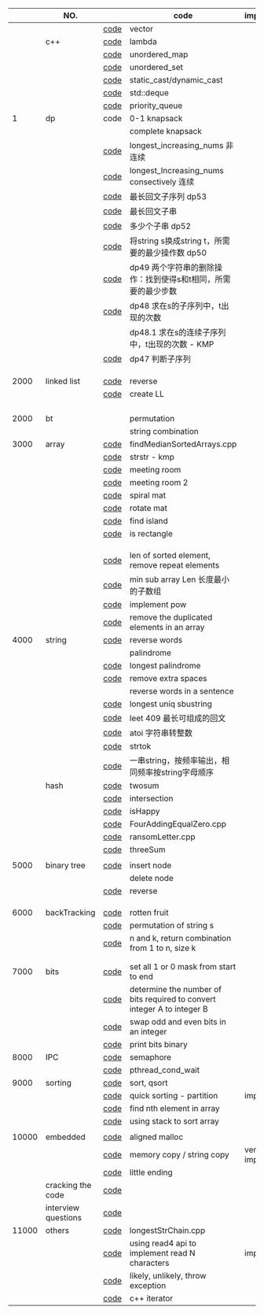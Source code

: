 |       | NO.                 |                                                                 | code                                                                    | important      | TODO |
| ----- | ------------------- | --------------------------------------------------------------- | ----------------------------------------------------------------------- | -------------- | ---- |
|       |                     | [code](code_lib/demo_vector.cpp)                                   | vector                                                                  |                |      |
|       | c++                 | [code](code_lib/lambda.cpp)                                        | lambda                                                                  |                |      |
|       |                     | [code](code_lib/unordered_map.cpp)                                 | unordered_map                                                           |                |      |
|       |                     | [code](code_lib/set.cpp)                                           | unordered_set                                                           |                |      |
|       |                     | [code](code_lib/cpp_cast.cpp)                                      | static_cast/dynamic_cast                                                |                |      |
|       |                     | [code](code_lib/deque.cpp)                                         | std::deque                                                              |                |      |
|       |                     | [code](code_lib/priority_que.cpp)                                  | priority_queue                                                          |                |      |
| 1     | dp                  | code                                                            | 0-1 knapsack                                                            |                |      |
|       |                     |                                                                 | complete knapsack                                                       |                |      |
|       |                     | [code](code_lib/longest_Increasing_nums.cpp)                       | longest_increasing_nums 非连续                                          |                |      |
|       |                     | [code](code_lib/longest_consectively_Increasing_nums.cpp)          | longest_Increasing_nums consectively 连续                               |                |      |
|       |                     | [code](code_lib/dp53.cpp)                                          | 最长回文子序列 dp53                                                     |                |      |
|       |                     | [code](code_lib/longestPalindromeSubstring.cpp)                    | 最长回文子串                                                            |                |      |
|       |                     | [code](code_lib/dp52.cpp)                                          | 多少个子串 dp52                                                         |                |      |
|       |                     | [code](code_lib/dp50.cpp)                                          | 将string s换成string t，所需要的最少操作数 dp50                         |                |      |
|       |                     | [code](code_lib/dp49.cpp)                                          | dp49 两个字符串的删除操作：找到使得s和t相同，所需要的最少步数           |                |      |
|       |                     | [code](code_lib/dp48.cpp)                                          | dp48 求在s的子序列中，t出现的次数                                       |                | todo |
|       |                     |                                                                 | dp48.1 求在s的连续子序列中，t出现的次数 - KMP                           |                | todo |
|       |                     | [code](code_lib/dp47.cpp)                                          | dp47 判断子序列                                                         |                |      |
|       |                     |                                                                 |                                                                         |                |      |
|       |                     |                                                                 |                                                                         |                |      |
|       |                     |                                                                 |                                                                         |                |      |
| 2000  | linked list         | [code](code_lib/LinkedList-reverse.cpp)                            | reverse                                                                 |                |      |
|       |                     | [code](code_lib/createLL.cpp)                                      | create LL                                                               |                |      |
|       |                     |                                                                 |                                                                         |                |      |
|       |                     |                                                                 |                                                                         |                |      |
|       |                     |                                                                 |                                                                         |                |      |
|       |                     |                                                                 |                                                                         |                |      |
| 2000  | bt                  |                                                                 | permutation                                                             |                |      |
|       |                     |                                                                 | string combination                                                      |                |      |
| 3000  | array               | [code](code_lib/chapter_2/findMedianSortedArrays.cpp)              | findMedianSortedArrays.cpp                                              |                |      |
|       |                     | [code](code_lib/chapter_2_array/strstr.cpp)                        | strstr - kmp                                                            |                |      |
|       |                     | [code](code_lib/meetingRoom.cpp)                                   | meeting room                                                            |                |      |
|       |                     | [code](code_lib/meetingRoom2.cpp)                                  | meeting room 2                                                          |                |      |
|       |                     | [code](code_lib/spiral_mat.cpp)                                    | spiral mat                                                              |                |      |
|       |                     | [code](code_lib/rotateMat.cpp)                                     | rotate mat                                                              |                |      |
|       |                     | [code](code_lib/findIsland.cpp)                                    | find island                                                             |                |      |
|       |                     | [code](code_lib/isRectangle.cpp)                                   | is rectangle                                                            |                | todo |
|       |                     |                                                                 |                                                                         |                |      |
|       |                     |                                                                 |                                                                         |                |      |
|       |                     |                                                                 |                                                                         |                |      |
|       |                     | [code](code_lib/removeRepeatArray.cpp)                             | len of sorted element, remove repeat elements                           |                |      |
|       |                     | [code](code_lib/minSubArrLen.cpp)                                  | min sub array Len 长度最小的子数组                                      |                |      |
|       |                     | [code](code_lib/myPow.cpp)                                         | implement pow                                                           |                |      |
|       |                     | [code](code_lib/removeDuplicatedElements.cpp)                      | remove the duplicated elements in an array                              |                |      |
| 4000  | string              | [code](code_lib/reverseWords.cpp)                                  | reverse words                                                           |                |      |
|       |                     |                                                                 | palindrome                                                              |                |      |
|       |                     | [code](code_lib/Longest_Palindrome.cpp)                            | longest palindrome                                                      |                |      |
|       |                     | [code](code_lib/removeSpaces.cpp)                                  | remove extra spaces                                                     |                |      |
|       |                     |                                                                 | reverse words in a sentence                                             |                |      |
|       |                     | [code](code_lib/longestUniqSubstr.cpp)                             | longest uniq sbustring                                                  |                |      |
|       |                     | [code](code_lib/Longest_Palindrome.cpp)                            | leet 409 最长可组成的回文                                               |                |      |
|       |                     | [code](code_lib/myAtoi.cpp)                                        | atoi 字符串转整数                                                       |                |      |
|       |                     | [code](code_lib/strtok.cpp)                                        | strtok                                                                  |                |      |
|       |                     | [code](code_lib/sortingWithFreq.cpp)                               | 一串string，按频率输出，相同频率按string字母顺序                        |                |      |
|       | hash                | [code](code_lib/twoSum.cpp)                                        | twosum                                                                  |                |      |
|       |                     | [code](code_lib/interSection.cpp)                                  | intersection                                                            |                |      |
|       |                     | [code](code_lib/isHappy.cpp)                                       | isHappy                                                                 |                |      |
|       |                     | [code](code_lib/FourAddingEqualZero.cpp)                           | FourAddingEqualZero.cpp                                                 |                |      |
|       |                     | [code](code_lib/ransomLetter.cpp)                                  | ransomLetter.cpp                                                        |                |      |
|       |                     | [code](code_lib/threeSum.cpp)                                      | threeSum                                                                |                |      |
|       |                     |                                                                 |                                                                         |                |      |
| 5000  | binary tree         | [code](code_lib/chapter_10_binaryTree/InsBinTree.cpp)              | insert node                                                             |                |      |
|       |                     |                                                                 | delete node                                                             |                | todo |
|       |                     | [code](code_lib/reverse_binaryTree.cpp)                            | reverse                                                                 |                |      |
|       |                     |                                                                 |                                                                         |                |      |
|       |                     |                                                                 |                                                                         |                |      |
|       |                     |                                                                 |                                                                         |                |      |
| 6000  | backTracking        | [code](code_lib/chapter_9_recursion/backtrack/rotten_fruit.cpp)    | rotten fruit                                                            |                | TODO |
|       |                     | [code](code_lib/backTracking_0.cpp)                                | permutation of string s                                                 |                |      |
|       |                     | [code](code_lib/backtracking_1.cpp)                                | n and k, return combination from 1 to n, size k                         |                |      |
|       |                     |                                                                 |                                                                         |                |      |
|       |                     |                                                                 |                                                                         |                |      |
| 7000  | bits                | [code](code_lib/bitManipulate.cpp)                                 | set all 1 or 0 mask from start to end                                   |                |      |
|       |                     | [code](code_lib/bit_convert.cpp)                                   | determine the number of bits required to convert integer A to integer B |                |      |
|       |                     | [code](code_lib/swapOddEven.cpp)                                   | swap odd and even bits in an integer                                    |                |      |
|       |                     | [code](code_lib/print_bits.cpp)                                    | print bits binary                                                       |                |      |
| 8000  | IPC                 | [code](demo/chapter10_semaphore.c)                                 | semaphore                                                               |                |      |
|       |                     | [code](code_lib/pthread_cond_wait.c)                               | pthread_cond_wait                                                       |                |      |
| 9000  | sorting             | [code](code_lib/sort_qsort.cpp)                                    | sort, qsort                                                             |                |      |
|       |                     | [code](code_lib/quicksorting.cpp)                                  | quick sorting - partition                                               | important      |      |
|       |                     | [code](code_lib/nth_in_array.cpp)                                  | find nth element in array                                               |                |      |
|       |                     | [code](code_lib/UsingStacksorting.cpp)                             | using stack to sort array                                               |                |      |
|       |                     |                                                                 |                                                                         |                |      |
| 10000 | embedded            | [code](code_lib/alignedMallloc.cpp)                                | aligned malloc                                                          |                |      |
|       |                     | [code](code_lib/memcpy_strcpy.cpp)                                 | memory copy / string copy                                               | very important |      |
|       |                     | [code](code_lib/isLittle.cpp)                                      | little ending                                                           |                |      |
|       | cracking the code   | [code](code_lib/chapter_0_crackingTheCoding/crackingTheCoding.cpp) |                                                                         |                |      |
|       | interview questions | [code](code_lib/interviewQuestions.cpp)                            |                                                                         |                |      |
| 11000 | others              | [code](code_lib/longestStrChain.cpp)                               | longestStrChain.cpp                                                     |                | TODO |
|       |                     | [code](code_lib/read4.cpp)                                         | using read4 api to implement read N characters                          | important      |      |
|       |                     | [code](code_lib/likely.cpp)                                        | likely, unlikely, throw exception                                      |                |      |
|       |                     | [code](code_lib/test_iterator.cpp)                                 | c++ iterator                                                            |                |      |
